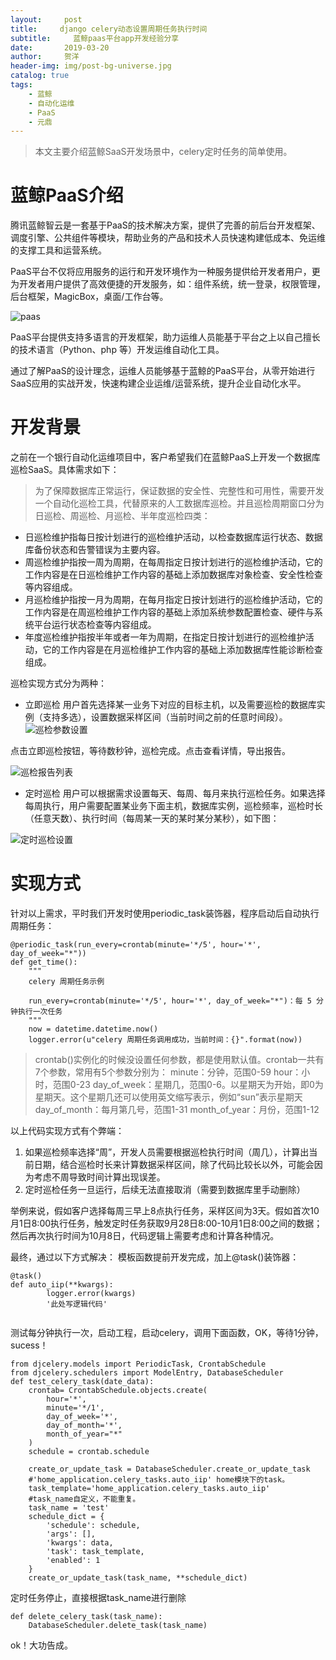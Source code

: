 ```yaml
---
layout:     post
title:     django celery动态设置周期任务执行时间
subtitle:     蓝鲸paas平台app开发经验分享
date:       2019-03-20
author:     贺洋
header-img: img/post-bg-universe.jpg
catalog: true
tags:
    - 蓝鲸
    - 自动化运维
    - PaaS
    - 元鼎
---
```

> 本文主要介绍蓝鲸SaaS开发场景中，celery定时任务的简单使用。

# 蓝鲸PaaS介绍

腾讯蓝鲸智云是一套基于PaaS的技术解决方案，提供了完善的前后台开发框架、调度引擎、公共组件等模块，帮助业务的产品和技术人员快速构建低成本、免运维的支撑工具和运营系统。

PaaS平台不仅将应用服务的运行和开发环境作为一种服务提供给开发者用户，更为开发者用户提供了高效便捷的开发服务，如：组件系统，统一登录，权限管理，后台框架，MagicBox，桌面/工作台等。

![paas](https://docs.bk.tencent.com/paas/assets/image002.png)

PaaS平台提供支持多语言的开发框架，助力运维人员能基于平台之上以自己擅长的技术语言（Python、php 等）开发运维自动化工具。

通过了解PaaS的设计理念，运维人员能够基于蓝鲸的PaaS平台，从零开始进行SaaS应用的实战开发，快速构建企业运维/运营系统，提升企业自动化水平。

# 开发背景

之前在一个银行自动化运维项目中，客户希望我们在蓝鲸PaaS上开发一个数据库巡检SaaS。具体需求如下：

> 为了保障数据库正常运行，保证数据的安全性、完整性和可用性，需要开发一个自动化巡检工具，代替原来的人工数据库巡检。并且巡检周期窗口分为日巡检、周巡检、月巡检、半年度巡检四类：

 * 日巡检维护指每日按计划进行的巡检维护活动，以检查数据库运行状态、数据库备份状态和告警错误为主要内容。
 * 周巡检维护指按一周为周期，在每周指定日按计划进行的巡检维护活动，它的工作内容是在日巡检维护工作内容的基础上添加数据库对象检查、安全性检查等内容组成。
 * 月巡检维护指按一月为周期，在每月指定日按计划进行的巡检维护活动，它的工作内容是在周巡检维护工作内容的基础上添加系统参数配置检查、硬件与系统平台运行状态检查等内容组成。
 * 年度巡检维护指按半年或者一年为周期，在指定日按计划进行的巡检维护活动，它的工作内容是在月巡检维护工作内容的基础上添加数据库性能诊断检查组成。

巡检实现方式分为两种：

* 立即巡检
用户首先选择某一业务下对应的目标主机，以及需要巡检的数据库实例（支持多选），设置数据采样区间（当前时间之前的任意时间段）。
![巡检参数设置](http://img.yuandingit.com/20190321173115761.png)

点击立即巡检按钮，等待数秒钟，巡检完成。点击查看详情，导出报告。

![巡检报告列表](http://img.yuandingit.com/20190322151735624.png)


* 定时巡检
用户可以根据需求设置每天、每周、每月来执行巡检任务。如果选择每周执行，用户需要配置某业务下面主机，数据库实例，巡检频率，巡检时长（任意天数）、执行时间（每周某一天的某时某分某秒），如下图：

![定时巡检设置](http://img.yuandingit.com/20190128155328189.png)

# 实现方式

针对以上需求，平时我们开发时使用periodic_task装饰器，程序启动后自动执行周期任务：

```
@periodic_task(run_every=crontab(minute='*/5', hour='*', day_of_week="*"))
def get_time():
    """
    celery 周期任务示例

    run_every=crontab(minute='*/5', hour='*', day_of_week="*")：每 5 分钟执行一次任务
    """
    now = datetime.datetime.now()
    logger.error(u"celery 周期任务调用成功，当前时间：{}".format(now))

```

> crontab()实例化的时候没设置任何参数，都是使用默认值。crontab一共有7个参数，常用有5个参数分别为：
minute：分钟，范围0-59
hour：小时，范围0-23
day_of_week：星期几，范围0-6。以星期天为开始，即0为星期天。这个星期几还可以使用英文缩写表示，例如“sun”表示星期天
day_of_month：每月第几号，范围1-31
month_of_year：月份，范围1-12

以上代码实现方式有个弊端：

1. 如果巡检频率选择“周”，开发人员需要根据巡检执行时间（周几），计算出当前日期，结合巡检时长来计算数据采样区间，除了代码比较长以外，可能会因为考虑不周导致时间计算出现误差。
2. 定时巡检任务一旦运行，后续无法直接取消（需要到数据库里手动删除）

举例来说，假如客户选择每周三早上8点执行任务，采样区间为3天。假如首次10月1日8:00执行任务，触发定时任务获取9月28日8:00-10月1日8:00之间的数据；然后再次执行时间为10月8日，代码逻辑上需要考虑和计算各种情况。

最终，通过以下方式解决：
模板函数提前开发完成，加上@task()装饰器：

```
@task()
def auto_iip(**kwargs):
	    logger.error(kwargs)
	    '此处写逻辑代码'
    
```
测试每分钟执行一次，启动工程，启动celery，调用下面函数，OK，等待1分钟，sucess！

```
from djcelery.models import PeriodicTask, CrontabSchedule
from djcelery.schedulers import ModelEntry, DatabaseScheduler
def test_celery_task(date_data):
    crontab= CrontabSchedule.objects.create(
        hour='*',
        minute='*/1',
        day_of_week='*',
        day_of_month='*',
        month_of_year="*"
    )
    schedule = crontab.schedule

    create_or_update_task = DatabaseScheduler.create_or_update_task
    #'home_application.celery_tasks.auto_iip' home模块下的task。
    task_template='home_application.celery_tasks.auto_iip'
    #task_name自定义，不能重复。
    task_name = 'test'
    schedule_dict = {
        'schedule': schedule,
        'args': [],
        'kwargs': data,
        'task': task_template,
        'enabled': 1
    }
    create_or_update_task(task_name, **schedule_dict)
```

定时任务停止，直接根据task_name进行删除

```
def delete_celery_task(task_name):
    DatabaseScheduler.delete_task(task_name)
```

ok！大功告成。